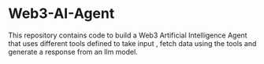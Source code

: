 # Web3-AI-Agent
This repository contains code to build a Web3 Artificial Intelligence Agent that uses different tools defined to take input , fetch data using the tools and generate a response from an llm model.
